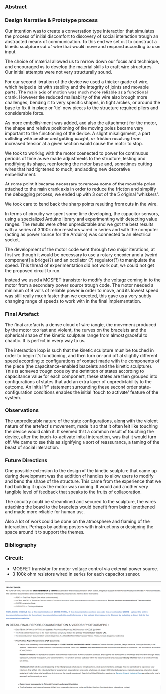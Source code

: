 
### Abstract

### Design Narrative & Prototype process
Our intention was to create a conversation type interaction that simulates the process of initial discomfort to discovery of social interaction trough an abstracted means of communication. 
To this end we set out to construct a kinetic sculpture out of wire that would move and respond according to user input. 

The choice of material allowed us to narrow down our focus and technique, and encouraged us to develop the material skills to craft wire structures. Our initial attempts were not very structurally sound.

For our second iteration of the device we used a thicker grade of wire, which helped a lot with stability and the integrity of joints and movable parts. The main axis of motion was much more reliable as a functional crank. However the reduced malleability of the wire also brough more challenges, bending it to very specific shapes, in tight arches, or around the base to fix it in place or 'tie' new pieces to the structure required pliers and considerable force. 

As more embellishment was added, and also the attachment for the motor, the shape and relative positioning of the moving poles became very important to the functioning of the device. A slight misalignment, a part colliding with another and getting caught, or friction resulting from increased tension at a given section would cause the motor to stop.

We took to working with the motor connected to power for continuous periods of time as we made adjustments to the structure, testing and modifying its shape, reenforcing the motor base and, sometimes cutting wires that had tightened to much, and adding new decorative embellishment.  

At some point it became necessary to remove some of the movable poles attached to the main crank axis in order to reduce the friction and simplify the debugging process, we ended up with 3 out of the 5 original 'whiskers'.

We took care to bend back the sharp points resulting from cuts in the wire.

In terms of circuitry we spent some time developing, the capacitor sensors, using a specialized Arduino library and experimenting with detecting value ranges. The results were often unpredictable and we got the best results with a series of 3 100k ohm resistors wired in series and with the computer (acting as power source for the Arduino) was connected to an electrical socket.

The development of the motor code went through two major iterations, at first we though it would be necessary to use a rotary encoder and a [weird component] a bridge(?) and an occilator (?) regulator(?) to manipulate the speed. This thread of experimentation did not work out, we could not get the proposed circuit to run.

Instead we used a MOSFET transistor to modify the voltage coming in to the motor from a secondary power source trough code. The motor needed a minimum of 9 volts of reliable power in order to move, and its lowest speed was still really much faster than we expected, this gave us a very subtly changing range of speeds to work with in the final implementation.

### Final Artefact

The final artefact is a dense cloud of wire tangle, the movement produced by the motor too fast and violent, the curves on the bracelets and the spherical shape of the kinetic sculpture range from almost graceful to chaotic. It is perfect in every way to us.

The interaction loop is such that the kinetic sculpture must be touched in order to begin it's functioning, and then turn on-and off at slightly different speed according to configurations of contact made with the components of the piece (the capacitance-enabled bracelets and the kinetic sculpture). This is achieved trough code by the definition of states according to capacitance value for each component, these states are then grouped into configurations of states that add an extra layer of unpredictability to the outcome. An initial 'if' statement surrounding these second order state-configuration conditions enables the initial 'touch to activate' feature of the system.

### Observations
The unpredictable nature of the state configurations, along with the violent nature of the artefact's movement, made it so that it often felt like touching the device would calm it. It seemed that a common result of touching the device, after the touch-to-activate initial interaction, was that it would turn off. We came to see this as signifying a sort of reassurance, a taming of the beast of social interaction.

### Future Directions
One possible extension to the design of the kinetic sculpture that came up during development was the addition of handles to allow users to modify and bend the shape of the structure. This came from the experience that we had building it up as the motor was running. It would add another very tangible level of feedback that speaks to the fruits of collaboration.

The circuitry could be streamlined and secured to the sculpture, the wires attaching the board to the bracelets would benefit from being lengthened and made more reliable for human use.

Also a lot of work could be done on the atmosphere and framing of the interaction. Perhaps by adding posters with instructions or designing the space around it to support the themes.  
### Bibliography


### Circuit:
- MOSFET transistor for motor voltage control via external power source.
- 3 100k ohm resistors wired in series for each capacitor sensor.


---

![requirements](images/360-documentation.png)
